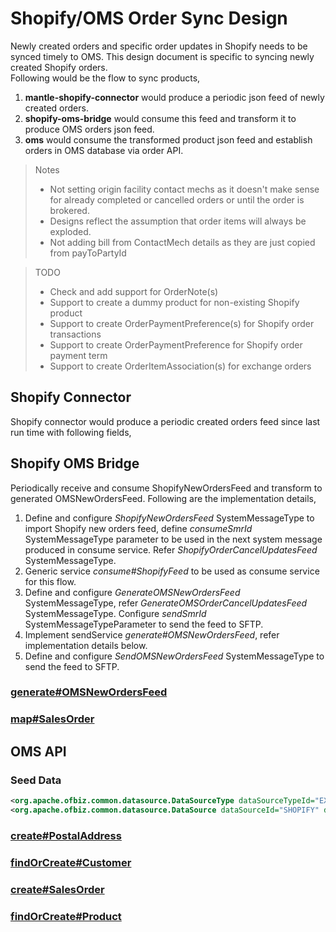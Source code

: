 # Shopify/OMS Order Sync Design

Newly created orders and specific order updates in Shopify needs to be synced timely to OMS. This design document is specific to syncing newly created Shopify orders.   
Following would be the flow to sync products,
1. **mantle-shopify-connector** would produce a periodic json feed of newly created orders.
2. **shopify-oms-bridge** would consume this feed and transform it to produce OMS orders json feed.
3. **oms** would consume the transformed product json feed and establish orders in OMS database via order API.

> Notes
> - Not setting origin facility contact mechs as it doesn't make sense for already completed or cancelled orders or until the order is brokered.
> - Designs reflect the assumption that order items will always be exploded.
> - Not adding bill from ContactMech details as they are just copied from payToPartyId

> TODO
> - Check and add support for OrderNote(s)
> - Support to create a dummy product for non-existing Shopify product
> - Support to create OrderPaymentPreference(s) for Shopify order transactions
> - Support to create OrderPaymentPreference for Shopify order payment term
> - Support to create OrderItemAssociation(s) for exchange orders

## Shopify Connector
Shopify connector would produce a periodic created orders feed since last run time with following fields,

## Shopify OMS Bridge

Periodically receive and consume ShopifyNewOrdersFeed and transform to generated OMSNewOrdersFeed.
Following are the implementation details,
1. Define and configure *ShopifyNewOrdersFeed* SystemMessageType to import Shopify new orders feed, define *consumeSmrId* SystemMessageType parameter to be used in the next system message produced in consume service. Refer *ShopifyOrderCancelUpdatesFeed* SystemMessageType.
2. Generic service *consume#ShopifyFeed* to be used as consume service for this flow.
3. Define and configure *GenerateOMSNewOrdersFeed* SystemMessageType, refer *GenerateOMSOrderCancelUpdatesFeed* SystemMessageType. Configure *sendSmrId* SystemMessageTypeParameter to send the feed to SFTP.
4. Implement sendService *generate#OMSNewOrdersFeed*, refer implementation details below.
5. Define and configure *SendOMSNewOrdersFeed* SystemMessageType to send the feed to SFTP.

### [generate#OMSNewOrdersFeed](generateOMSNewOrdersFeed.md)

### [map#SalesOrder](mapSalesOrder.md)

## OMS API

### Seed Data
```xml
<org.apache.ofbiz.common.datasource.DataSourceType dataSourceTypeId="EXTERNAL_SYSTEM" description="External System"/>
<org.apache.ofbiz.common.datasource.DataSource dataSourceId="SHOPIFY" dataSourceTypeId="EXTERNAL_SYSTEM" description="Shopify"/>
```
### [create#PostalAddress](../oms/createPostalAddress.md)

### [findOrCreate#Customer](findOrCreateCustomer.md)

### [create#SalesOrder](createSalesOrder.md)

### [findOrCreate#Product](../oms/findOrCreateProduct.md)
